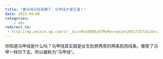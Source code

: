 ```yaml
---
title: "事业线已经弱爆了，马甲线才是王道！"
date: 2015-04-08
categories:
    - abs
redirect_to:
 - http://mp.weixin.qq.com/s?__biz=MzA5NDEyOTMxMw==&mid=205172571&idx=2&sn=f1e1a5139e7d6e8327b0b90ae32daf64&scene=1&key=b2574200810f04e8b45c508a1990f4e8a3388d8e16b67481823b0577831f2bf83eaf81682042af38dc44d460d4a3b826&ascene=0&uin=NTI1OTI4MDU1&devicetype=iMac+MacBookPro5%2C5+OSX+OSX+10.10.2+build(14C1514)&version=11020012&pass_ticket=17gckPxhQpsXqI01BOL4B6RQZU4AQ9iqBLOWluM1ttFpYwSQds0k%2FxMjVrg2iuJ%2B
---
```


你知道马甲线是什么吗？马甲线其实就是女生肚脐两旁的两条肌肉线条，像穿了马甲一样凹下去，所以被称为“马甲线”。
